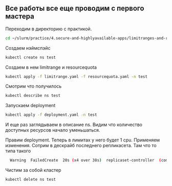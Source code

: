 ## Все работы все еще проводим с первого мастера

Переходим в директорию с практикой.
```bash
cd ~/slurm/practice/4.secure-and-highlyavailable-apps/limitranges-and-resourcequotas
```

Создаем нэймспэйс
```bash
kubectl create ns test
```

Создаем в нем limitrange и resourcequota
```bash
kubectl apply -f limitrange.yaml -f resourcequota.yaml -n test
```

Смотрим что получилось
```bash
kubectl describe ns test
```

Запускаем deployment

```bash
kubectl apply -f deployment.yaml -n test
```

И еще раз заглядываем в описание ns.
Видим что количество доступных ресурсов начало уменьшаться.

Правим deployment.
Теперь в лимитах у него будет 1 cpu.
Применяем изменения.
Сотрим в дескрайб последнего репликасета.
Там что то типа такого
```bash
  Warning  FailedCreate  20s (x4 over 38s)  replicaset-controller  (combined from similar events): Error creating: pods "nginx-6579b4dfb7-n7wmd" is forbidden: [maximum cpu usage per Container is 1, but limit is 2., cpu max limit to request ratio per Pod is 2, but provided ratio is 20.000000.]
```

Чистим за собой кластер
```bash
kubectl delete ns test
```
